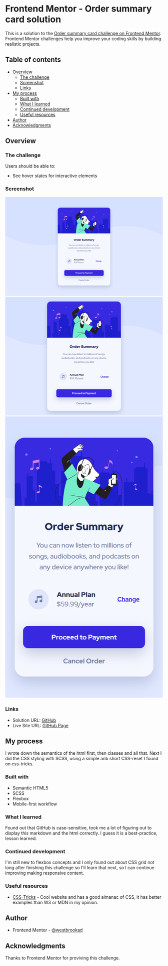 # Frontend Mentor - Order summary card solution

This is a solution to the [Order summary card challenge on Frontend Mentor](https://www.frontendmentor.io/challenges/order-summary-component-QlPmajDUj). Frontend Mentor challenges help you improve your coding skills by building realistic projects. 

## Table of contents

- [Overview](#overview)
  - [The challenge](#the-challenge)
  - [Screenshot](#screenshot)
  - [Links](#links)
- [My process](#my-process)
  - [Built with](#built-with)
  - [What I learned](#what-i-learned)
  - [Continued development](#continued-development)
  - [Useful resources](#useful-resources)
- [Author](#author)
- [Acknowledgments](#acknowledgments)

## Overview

### The challenge

Users should be able to:

- See hover states for interactive elements

### Screenshot

![desktop-solution](design/desktop-solution.png)
![tablet-solution](design/tablet-solution.png)
![mobile-solution](design/mobile-solution.png)

### Links

- Solution URL: [GitHub](https://github.com/westbrookad/order-summary-component)
- Live Site URL: [GitHub Page](https://westbrookad.github.io/order-summary-component/)

## My process

I wrote down the semantics of the html first, then classes and all that.
Next I did the CSS styling with SCSS, using a simple anb short CSS-reset I found on css-tricks.

### Built with

- Semantic HTML5
- SCSS
- Flexbox
- Mobile-first workflow

### What I learned

Found out that GitHub is case-sensitive, took me a lot of figuring out to display this markdown and the html correctly. I guess it is a best-practice, lesson learned.

### Continued development

I'm still new to flexbox concepts and I only found out about CSS grid not long after finishing this challenge so I'll learn that next, so I can continue improving making responsive content.

### Useful resources

- [CSS-Tricks](https://css-tricks.com/) - Cool website and has a good almanac of CSS, it has better examples than W3 or MDN in my opinion.

## Author

- Frontend Mentor - [@westbrookad](https://www.frontendmentor.io/profile/westbrookad)

## Acknowledgments

Thanks to Frontend Mentor for proviving this challenge.
